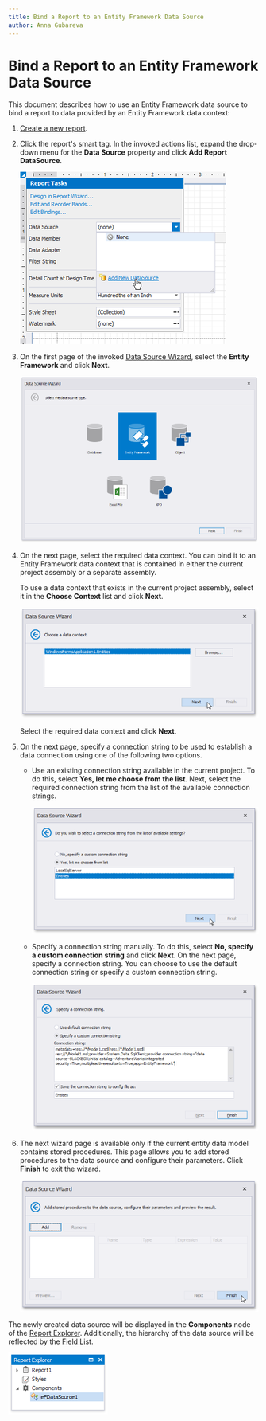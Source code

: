 ```yaml
---
title: Bind a Report to an Entity Framework Data Source
author: Anna Gubareva
---
```

# Bind a Report to an Entity Framework Data Source

This document describes how to use an Entity Framework data source to bind a report to data provided by an Entity Framework data context:

1. [Create a new report](../add-new-reports.md).

2. Click the report's smart tag. In the invoked actions list, expand the drop-down menu for the **Data Source** property and click **Add Report DataSource**.
	
	![](../../../../images/eurd-win-report-smart-tag-add-new-data-source.png)

3. On the first page of the invoked [Data Source Wizard](../report-designer-tools/data-source-wizard.md), select the **Entity Framework** and click **Next**.
	
	![](../../../../images/eurd-win-data-source-wizard-select-ef.png)

4. On the next page, select the required data context. You can bind it to an Entity Framework data context that is contained in either the current project assembly or a separate assembly.
	
	To use a data context that exists in the current project assembly, select it in the **Choose Context** list and click **Next**.
	
	![eurd-win-report-wizard-ef-datasource](../../../../images/eurd-win-report-wizard-ef-datasource.png)
	
	Select the required data context and click **Next**.
5. On the next page, specify a connection string to be used to establish a data connection using one of the following two options.
	
	* Use an existing connection string available in the current project. To do this, select **Yes, let me choose from the list**. Next, select the required connection string from the list of the available connection strings.
		
		![eurd-win-report-wizard-ef-datasource](../../../../images/eurd-winreport-wizard-ef-datasource.png)

	* Specify a connection string manually. To do this, select **No, specify a custom connection string** and click **Next**. On the next page, specify a connection string. You can choose to use the default connection string  or specify a custom connection string.
		
		![eurd-win-report-wizard-ef-datasource-specify-connection-string](../../../../images/eurd-win-report-wizard-ef-datasource-specify-connection-string.png)

6. The next wizard page is available only if the current entity data model contains stored procedures. This page allows you to add stored procedures to the data source and configure their parameters. Click **Finish** to exit the wizard.
	
	![](../../../../images/eurd-win-data-source-wizard-ef-stored-procedures.png)
	
The newly created data source will be displayed in the **Components** node of the [Report Explorer](../report-designer-tools/ui-panels/report-explorer.md). Additionally, the hierarchy of the data source will be reflected by the [Field List](../report-designer-tools/ui-panels/field-list.md).
	
![](../../../../images/eurd-win-data-source-wizard-ef-result.png)